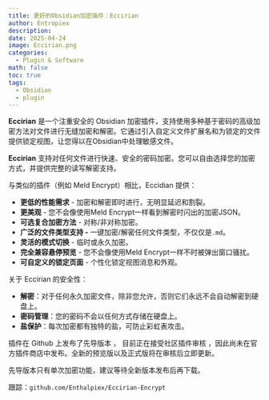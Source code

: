 ```yaml
---
title: 更好的Obsidian加密插件：Eccirian
author: Entropiex
description: 
date: 2025-04-24
image: Eccirian.png
categories:
  - Plugin & Software
math: false
toc: true
tags:
  - Obsidian
  - plugin
---
```

**Eccirian** 是一个注重安全的 Obsidian 加密插件，支持使用多种基于密码的高级加密方法对文件进行无缝加密和解密。它通过引入自定义文件扩展名和为锁定的文件提供锁定视图，让您得以在Obsidian中处理敏感文件。

**Eccirian** 支持对任何文件进行快速、安全的密码加密。您可以自由选择您的加密方式，并提供完整的读写解密支持。

与类似的插件（例如 Meld Encrypt）相比，Eccidian 提供：

- **更低的性能需求** - 加密和解密即时进行，无明显延迟和割裂。
- **更美观** - 您不会像使用Meld Encrypt一样看到解密时闪出的加密JSON。
- **可选复合加密方法** - 对称/非对称加密。
- **广泛的文件类型支持 -** 一键加密/解密任何文件类型，不仅仅是`.md`。
- **灵活的模式切换** - 临时或永久加密。
- **完全兼容悬停预览** - 您不会像使用Meld Encrypt一样不时被弹出窗口骚扰。
- **可自定义的锁定页面** - 个性化锁定视图消息和外观。

关于 Eccirian 的安全性：

- **解密**：对于任何永久加密文件，除非您允许，否则它们永远不会自动解密到硬盘上。
- **密码管理**：您的密码不会以任何方式存储在硬盘上。
- **盐保护**：每次加密都有独特的盐，可防止彩虹表攻击。

插件在 Github 上发布了先导版本 ， 目前正在接受社区插件审核 ，因此尚未在官方插件商店中发布。全新的预览版以及正式版将在审核后立即更新。

先导版本只有单次加密功能，建议等待全新版本发布后再下载。

跟踪：`github.com/Enthalpiex/Eccirian-Encrypt`